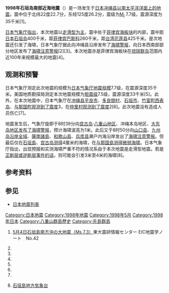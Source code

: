 **1998年石垣岛南部近海地震**（）是一场发生于[日本](../Page/日本.md "wikilink")[冲绳县以南](https://zh.wikipedia.org/wiki/冲绳县 "wikilink")[太平洋洋面上的地震](https://zh.wikipedia.org/wiki/太平洋 "wikilink")。震中位于北纬22度22.7分，东经125度26.2分，震级为[M<sub>j</sub>](https://zh.wikipedia.org/wiki/日本气象厅地震规模 "wikilink") 7.7级，震源深度为35千米\[1\]。

[日本气象厅指出](https://zh.wikipedia.org/wiki/日本气象厅 "wikilink")，本次地震以[走滑型为主](https://zh.wikipedia.org/wiki/断层 "wikilink")，震中处于[菲律宾海板块](../Page/菲律宾海板块.md "wikilink")的内部，震中距[日本](../Page/日本.md "wikilink")[石垣岛](https://zh.wikipedia.org/wiki/石垣岛 "wikilink")400千米，距[菲律宾](https://zh.wikipedia.org/wiki/菲律宾 "wikilink")[巴斯科](https://zh.wikipedia.org/wiki/巴斯科 "wikilink")260千米，距[台湾](https://zh.wikipedia.org/wiki/台湾 "wikilink")[花莲县](https://zh.wikipedia.org/wiki/花莲县 "wikilink")425千米。是次地震还引发了海啸，日本气象厅据此向冲绳县沿岸发布了[海啸警报](https://zh.wikipedia.org/wiki/海啸警报 "wikilink")，向日本西南部部分地区发布了[海啸注意警报](../Page/海啸注意警报.md "wikilink")\[2\]\[3\]。本次地震亦是菲律宾海板块在[琉球群岛](../Page/琉球群岛.md "wikilink")范围内近100年来规模最大的地震\[4\]。

## 观测和预警

日本气象厅测定此次地震的规模为[日本气象厅地震规模](https://zh.wikipedia.org/wiki/日本气象厅地震规模 "wikilink")7.7级，在震源深度35千米。美国地质勘探局测定本次地震规模为[矩震级](https://zh.wikipedia.org/wiki/矩震级 "wikilink")7.5级，震源深度33千米\[5\]。此外，在本次地震中，日本气象厅在[冲绳县](https://zh.wikipedia.org/wiki/冲绳县 "wikilink")[平良市](../Page/平良市.md "wikilink")、[多良間村](../Page/多良間村.md "wikilink")、[石垣市](../Page/石垣市.md "wikilink")、[竹富町](../Page/竹富町.md "wikilink")[西表岛](https://zh.wikipedia.org/wiki/西表岛 "wikilink")、[与那国町观测到了震度](https://zh.wikipedia.org/wiki/与那国町 "wikilink")3，在[仲里村观测到了震度](https://zh.wikipedia.org/wiki/仲里村 "wikilink")2\[6\]。此次地震没有造成人员伤亡\[7\]。

地震发生后，气象厅旋即于8时39分向[宫古岛](https://zh.wikipedia.org/wiki/宫古岛 "wikilink")·[八重山地区](https://zh.wikipedia.org/wiki/八重山群岛 "wikilink")、冲绳本岛地区、[大东岛地区发布了](https://zh.wikipedia.org/wiki/大东群岛 "wikilink")[海啸警报](https://zh.wikipedia.org/wiki/海啸警报 "wikilink")，预计海啸波高为1米。此后又于8时50分向[山口县](../Page/山口县.md "wikilink")、[九州岛沿岸全域](https://zh.wikipedia.org/wiki/九州岛 "wikilink")、[薩南諸島](https://zh.wikipedia.org/wiki/薩南諸島 "wikilink")、[和歌山县](../Page/和歌山县.md "wikilink")、[兵库县](../Page/兵库县.md "wikilink")濑户内海沿岸发出了[海啸注意警报](../Page/海啸注意警报.md "wikilink")。但最后仅在[石垣島](../Page/石垣島.md "wikilink")、[宫古岛测得](https://zh.wikipedia.org/wiki/宫古岛 "wikilink")4厘米的海啸，在[与那国島测得微弱海啸](https://zh.wikipedia.org/wiki/与那国島 "wikilink")。日本气象厅指出，出现预报和实测海啸严重不符的情况系由于本次地震是走滑型地震。若是[正断层或](https://zh.wikipedia.org/wiki/正断层 "wikilink")[逆断层事件的话](https://zh.wikipedia.org/wiki/逆断层 "wikilink")，则可能会引发3米至4米的海啸\[8\]。

## 参考资料

## 参见

  - [日本地震列表](../Page/日本地震列表.md "wikilink")

[Category:日本地震](https://zh.wikipedia.org/wiki/Category:日本地震 "wikilink") [Category:1998年地震](https://zh.wikipedia.org/wiki/Category:1998年地震 "wikilink") [Category:1998年5月](https://zh.wikipedia.org/wiki/Category:1998年5月 "wikilink") [Category:1998年日本](https://zh.wikipedia.org/wiki/Category:1998年日本 "wikilink") [Category:八重山群島歷史](https://zh.wikipedia.org/wiki/Category:八重山群島歷史 "wikilink") [Category:先島群島](https://zh.wikipedia.org/wiki/Category:先島群島 "wikilink")

1.  [5月4日石垣島南方沖の大地震（Ms 7.3）](http://www.eri.u-tokyo.ac.jp/sanchu/Seismo_Note/EIC_News/980504.html)東大震研情報センター EIC地震学ノート　No.42

2.

3.

4.

5.
6.

7.
8.  [石垣島地方気象台](https://zh.wikipedia.org/wiki/石垣島地方気象台 "wikilink")